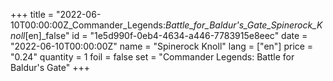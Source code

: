 +++
title = "2022-06-10T00:00:00Z_Commander_Legends:_Battle_for_Baldur's_Gate_Spinerock_Knoll_[en]_false"
id = "1e5d990f-0eb4-4634-a446-7783915e8eec"
date = "2022-06-10T00:00:00Z"
name = "Spinerock Knoll"
lang = ["en"]
price = "0.24"
quantity = 1
foil = false
set = "Commander Legends: Battle for Baldur's Gate"
+++
